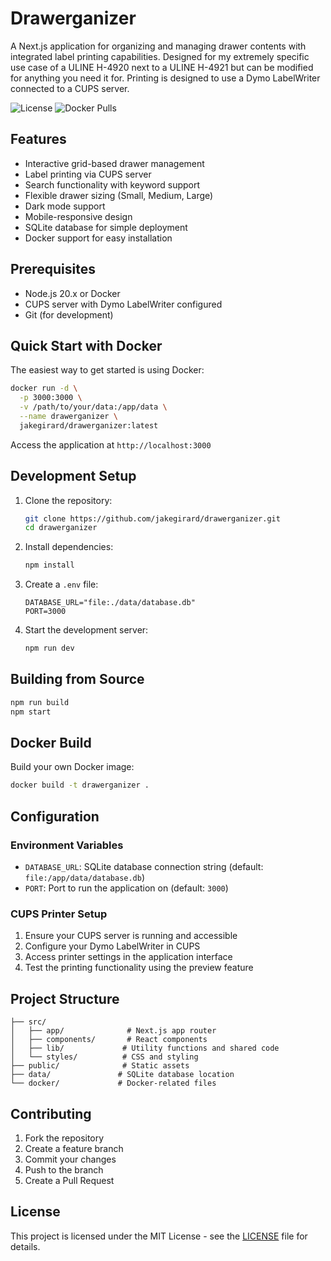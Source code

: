 # Drawerganizer

A Next.js application for organizing and managing drawer contents with integrated label printing capabilities. Designed for my extremely specific use case of a ULINE H-4920 next to a ULINE H-4921 but can be modified for anything you need it for. Printing is designed to use a Dymo LabelWriter connected to a CUPS server.

![License](https://img.shields.io/github/license/jakergirard/drawerganizer)
![Docker Pulls](https://img.shields.io/docker/pulls/jakegirard/drawerganizer)

## Features

- Interactive grid-based drawer management
- Label printing via CUPS server
- Search functionality with keyword support
- Flexible drawer sizing (Small, Medium, Large)
- Dark mode support
- Mobile-responsive design
- SQLite database for simple deployment
- Docker support for easy installation

## Prerequisites

- Node.js 20.x or Docker
- CUPS server with Dymo LabelWriter configured
- Git (for development)

## Quick Start with Docker

The easiest way to get started is using Docker:

```bash
docker run -d \
  -p 3000:3000 \
  -v /path/to/your/data:/app/data \
  --name drawerganizer \
  jakegirard/drawerganizer:latest
```

Access the application at `http://localhost:3000`

## Development Setup

1. Clone the repository:
   ```bash
   git clone https://github.com/jakegirard/drawerganizer.git
   cd drawerganizer
   ```

2. Install dependencies:
   ```bash
   npm install
   ```

3. Create a `.env` file:
   ```env
   DATABASE_URL="file:./data/database.db"
   PORT=3000
   ```

4. Start the development server:
   ```bash
   npm run dev
   ```

## Building from Source

```bash
npm run build
npm start
```

## Docker Build

Build your own Docker image:

```bash
docker build -t drawerganizer .
```

## Configuration

### Environment Variables

- `DATABASE_URL`: SQLite database connection string (default: `file:/app/data/database.db`)
- `PORT`: Port to run the application on (default: `3000`)

### CUPS Printer Setup

1. Ensure your CUPS server is running and accessible
2. Configure your Dymo LabelWriter in CUPS
3. Access printer settings in the application interface
4. Test the printing functionality using the preview feature

## Project Structure

```
├── src/
│   ├── app/              # Next.js app router
│   ├── components/       # React components
│   ├── lib/             # Utility functions and shared code
│   └── styles/          # CSS and styling
├── public/              # Static assets
├── data/               # SQLite database location
└── docker/             # Docker-related files
```

## Contributing

1. Fork the repository
2. Create a feature branch
3. Commit your changes
4. Push to the branch
5. Create a Pull Request

## License

This project is licensed under the MIT License - see the [LICENSE](LICENSE) file for details.